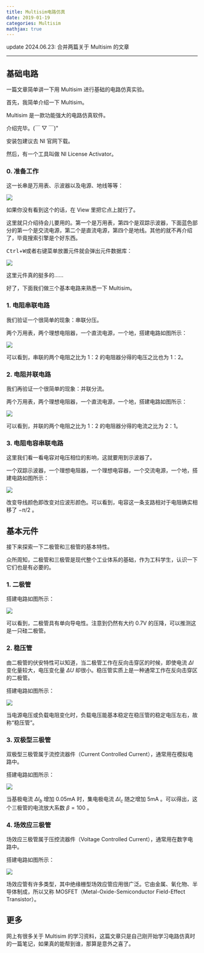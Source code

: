 ```yaml
---
title: Multisim电路仿真
date: 2019-01-19
categories: Multisim
mathjax: true
---
```


update 2024.06.23: 合并两篇关于 Multisim 的文章

---

## 基础电路

一篇文章简单讲一下用 Multisim 进行基础的电路仿真实验。

首先，我简单介绍一下 Multisim。

Multisim 是一款功能强大的电路仿真软件。

介绍完毕。(￣ ▽ ￣)"

安装包建议去 NI 官网下载。

然后，有一个工具叫做 NI License Activator。

### 0. 准备工作

这一长串是万用表、示波器以及电源、地线等等：

![](Multisim电路仿真/1.png)

如果你没有看到这个的话，在 View 里把它点上就行了。

这里就只介绍待会儿要用的。第一个是万用表，第四个是双踪示波器，下面蓝色部分的第一个是交流电源，第二个是直流电源，第四个是地线。其他的就不再介绍了，毕竟搜索引擎是个好东西。

<kbd>Ctrl</kbd>+<kbd>W</kbd>或者右键菜单放置元件就会弹出元件数据库：

![](Multisim电路仿真/2.png)

这里元件真的挺多的……

好了，下面我们做三个基本电路来熟悉一下 Multisim。

### 1. 电阻串联电路

我们验证一个很简单的现象：串联分压。

两个万用表，两个理想电阻器，一个直流电源，一个地，搭建电路如图所示：

![](Multisim电路仿真/3.png)

可以看到，串联的两个电阻之比为 1：2 的电阻器分得的电压之比也为 1：2。

### 2. 电阻并联电路

我们再验证一个很简单的现象：并联分流。

两个万用表，两个理想电阻器，一个直流电源，一个地，搭建电路如图所示：

![](Multisim电路仿真/4.png)

可以看到，并联的两个电阻之比为 1：2 的电阻器分得的电流之比为 2：1。

### 3. 电阻电容串联电路

这里我们看一看电容对电压相位的影响，这就要用到示波器了。

一个双踪示波器，一个理想电阻器，一个理想电容器，一个交流电源，一个地，搭建电路如图所示：

![](Multisim电路仿真/5.png)

改变导线颜色即改变对应波形颜色。可以看到，电容这一条支路相对于电阻确实相移了 $-\pi/2$ 。

## 基本元件

接下来探索一下二极管和三极管的基本特性。

众所周知，二极管和三极管是现代整个工业体系的基础，作为工科学生，认识一下它们也是有必要的。

### 1. 二极管

搭建电路如图所示：

![](Multisim电路仿真/6.png)

可以看到，二极管具有单向导电性。注意到仍然有大约 0.7V 的压降，可以推测这是一只硅二极管。

### 2. 稳压管

由二极管的伏安特性可以知道，当二极管工作在反向击穿区的时候，即使电流 $\Delta I$ 变化量较大，电压变化量 $\Delta U$ 却很小。稳压管实质上是一种通常工作在反向击穿区的二极管。

搭建电路如图所示：

![](Multisim电路仿真/7.png)

当电源电压或负载电阻变化时，负载电压能基本稳定在稳压管的稳定电压左右，故称“稳压管”。

### 3. 双极型三极管

双极型三极管属于流控流器件（Current Controlled Current），通常用在模拟电路中。

搭建电路如图所示：

![](Multisim电路仿真/8.png)

当基极电流 $\Delta I_{b}$ 增加 0.05mA 时，集电极电流 $\Delta I_{c}$ 随之增加 5mA 。可以得出，这个三极管的电流放大系数 $\beta=100$ 。

### 4. 场效应三极管

场效应三极管属于压控流器件（Voltage Controlled Current），通常用在数字电路中。

搭建电路如图所示：

![](Multisim电路仿真/9.png)

场效应管有许多类型，其中绝缘栅型场效应管应用很广泛。它由金属、氧化物、半导体制成，所以又称 MOSFET（Metal-Oxide-Semiconductor Field-Effect Transistor）。

## 更多

网上有很多关于 Multisim 的学习资料，这篇文章只是自己刚开始学习电路仿真时的一篇笔记，如果真的能帮到谁，那算是意外之喜了。
